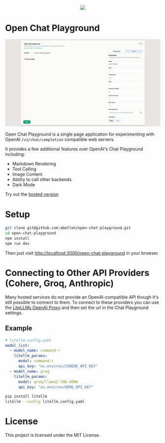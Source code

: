 <p align="center">
  <a href="https://abetlen.github.io/open-chat-playground">
    <img src="https://abetlen.github.io/open-chat-playground/icons/apple-touch-icon.png" />
  </a>
</p>

# Open Chat Playground

[![Desktop](./public/screenshots/desktop.png)](https://abetlen.github.io/open-chat-playground)

Open Chat Playground is a single page application for experimenting with OpenAI `/v1/chat/completion` compatible web servers.

It provides a few additional features over OpenAI's Chat Playground including:

- Markdown Rendering
- Tool Calling
- Image Content
- Ability to call other backends
- Dark Mode

Try out the [hosted version](https://abetlen.github.io/open-chat-playground)

# Setup

```bash
git clone git@github.com:abetlen/open-chat-playground.git
cd open-chat-playground
npm install
npm run dev
```

Then just visit [http://localhost:3000/open-chat-playground](http://localhost:3000/open-chat-playground) in your browser.

# Connecting to Other API Providers (Cohere, Groq, Anthropic)

Many hosted services do not provide an OpenAI-compatible API though it's still possible to connect to them.
To connect to these providers you can use the [LiteLLMs OpenAI Proxy](https://github.com/BerriAI/litellm?tab=readme-ov-file#openai-proxy---docs) and then set the url in the Chat Playground settings.

## Example

```yaml
# litellm.config.yaml
model_list:
  - model_name: command-r
    litellm_params:
      model: command-r
      api_key: "os.environ/COHERE_API_KEY"
  - model_name: groq
    litellm_params:
      model: groq/llama2-70b-4096
      api_key: "os.environ/GROQ_API_KEY"
```

```bash
pip install litellm
litellm --config litellm.config.yaml
```

# License

This project is licensed under the MIT License.
